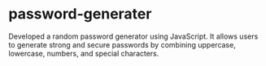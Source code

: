 # password-generater
Developed a random password generator using JavaScript. It allows users to generate strong and secure passwords by combining uppercase, lowercase, numbers, and special characters.

